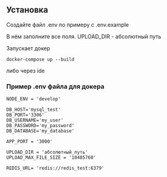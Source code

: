 <h2>Установка</h2>

Создайте файл .env по примеру с .env.example

В нём заполните все поля. UPLOAD_DIR - абсолютный путь

Запускает докер
```
docker-compose up --build
```
либо через ide


<h3>Пример .env файла для докера</h3>

```
NODE_ENV = 'develop'

DB_HOST='mysql_test'
DB_PORT='3306'
DB_USERNAME='my_user'
DB_PASSWORD='my_password'
DB_DATABASE='my_database'

APP_PORT = '3000'

UPLOAD_DIR = 'абсолютный_путь'
UPLOAD_MAX_FILE_SIZE = '10485760'

REDIS_URL= 'redis://redis_test:6379'
```
